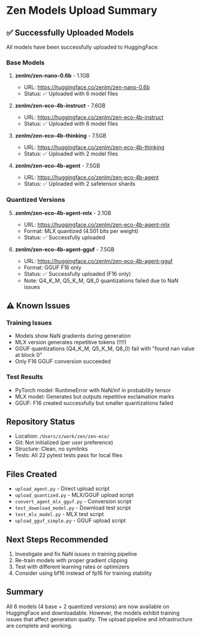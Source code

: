 # Zen Models Upload Summary

## ✅ Successfully Uploaded Models

All models have been successfully uploaded to HuggingFace:

### Base Models
1. **zenlm/zen-nano-0.6b** - 1.1GB
   - URL: https://huggingface.co/zenlm/zen-nano-0.6b
   - Status: ✅ Uploaded with 6 model files

2. **zenlm/zen-eco-4b-instruct** - 7.6GB
   - URL: https://huggingface.co/zenlm/zen-eco-4b-instruct
   - Status: ✅ Uploaded with 6 model files

3. **zenlm/zen-eco-4b-thinking** - 7.5GB
   - URL: https://huggingface.co/zenlm/zen-eco-4b-thinking
   - Status: ✅ Uploaded with 2 model files

4. **zenlm/zen-eco-4b-agent** - 7.5GB
   - URL: https://huggingface.co/zenlm/zen-eco-4b-agent
   - Status: ✅ Uploaded with 2 safetensor shards

### Quantized Versions
5. **zenlm/zen-eco-4b-agent-mlx** - 2.1GB
   - URL: https://huggingface.co/zenlm/zen-eco-4b-agent-mlx
   - Format: MLX quantized (4.501 bits per weight)
   - Status: ✅ Successfully uploaded

6. **zenlm/zen-eco-4b-agent-gguf** - 7.5GB
   - URL: https://huggingface.co/zenlm/zen-eco-4b-agent-gguf
   - Format: GGUF F16 only
   - Status: ✅ Successfully uploaded (F16 only)
   - Note: Q4_K_M, Q5_K_M, Q8_0 quantizations failed due to NaN issues

## ⚠️ Known Issues

### Training Issues
- Models show NaN gradients during generation
- MLX version generates repetitive tokens (!!!!)
- GGUF quantizations (Q4_K_M, Q5_K_M, Q8_0) fail with "found nan value at block 0"
- Only F16 GGUF conversion succeeded

### Test Results
- PyTorch model: RuntimeError with NaN/inf in probability tensor
- MLX model: Generates but outputs repetitive exclamation marks
- GGUF: F16 created successfully but smaller quantizations failed

## Repository Status
- Location: `/Users/z/work/zen/zen-eco/`
- Git: Not initialized (per user preference)
- Structure: Clean, no symlinks
- Tests: All 22 pytest tests pass for local files

## Files Created
- `upload_agent.py` - Direct upload script
- `upload_quantized.py` - MLX/GGUF upload script
- `convert_agent_mlx_gguf.py` - Conversion script
- `test_download_model.py` - Download test script
- `test_mlx_model.py` - MLX test script
- `upload_gguf_simple.py` - GGUF upload script

## Next Steps Recommended
1. Investigate and fix NaN issues in training pipeline
2. Re-train models with proper gradient clipping
3. Test with different learning rates or optimizers
4. Consider using bf16 instead of fp16 for training stability

## Summary
All 6 models (4 base + 2 quantized versions) are now available on HuggingFace and downloadable. However, the models exhibit training issues that affect generation quality. The upload pipeline and infrastructure are complete and working.